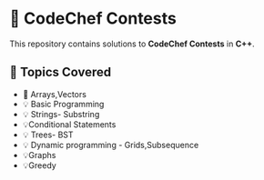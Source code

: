# 🚀 CodeChef Contests  
This repository contains solutions to **CodeChef Contests** in **C++**.  

## 📌 Topics Covered  
- 📝 Arrays,Vectors
- 💡 Basic Programming
- 💡 Strings- Substring 
- 💡Conditional Statements
- 💡 Trees- BST
- 💡 Dynamic programming - Grids,Subsequence
- 💡Graphs
- 💡Greedy

